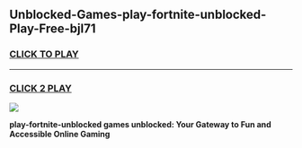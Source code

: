 
## Unblocked-Games-play-fortnite-unblocked-Play-Free-bjl71
<h3>
<a href="https://premium76.site?title=play-fortnite-unblocked&ref=12A">CLICK TO PLAY</a></h3>
<hr>

<h3>
<a href="https://premium76.site?title=play-fortnite-unblocked&ref=12A">CLICK 2 PLAY</a>
  
</h3>

<a href="https://premium76.site?title=play-fortnite-unblocked&ref=12A"><img src="https://clearcache.store/games.png"></a>


**play-fortnite-unblocked games unblocked: Your Gateway to Fun and Accessible Online Gaming**
